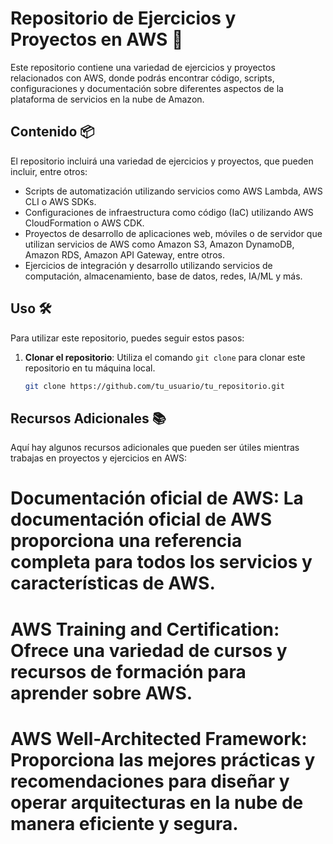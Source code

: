# Repositorio de Ejercicios y Proyectos en AWS 🚀

Este repositorio contiene una variedad de ejercicios y proyectos relacionados con AWS, donde podrás encontrar código, scripts, configuraciones y documentación sobre diferentes aspectos de la plataforma de servicios en la nube de Amazon.

## Contenido 📦

El repositorio incluirá una variedad de ejercicios y proyectos, que pueden incluir, entre otros:

- Scripts de automatización utilizando servicios como AWS Lambda, AWS CLI o AWS SDKs.
- Configuraciones de infraestructura como código (IaC) utilizando AWS CloudFormation o AWS CDK.
- Proyectos de desarrollo de aplicaciones web, móviles o de servidor que utilizan servicios de AWS como Amazon S3, Amazon DynamoDB, Amazon RDS, Amazon API Gateway, entre otros.
- Ejercicios de integración y desarrollo utilizando servicios de computación, almacenamiento, base de datos, redes, IA/ML y más.

## Uso 🛠️

Para utilizar este repositorio, puedes seguir estos pasos:

1. **Clonar el repositorio**: Utiliza el comando `git clone` para clonar este repositorio en tu máquina local.
   ```bash
   git clone https://github.com/tu_usuario/tu_repositorio.git

## Recursos Adicionales 📚
Aquí hay algunos recursos adicionales que pueden ser útiles mientras trabajas en proyectos y ejercicios en AWS:

# Documentación oficial de AWS: La documentación oficial de AWS proporciona una referencia completa para todos los servicios y características de AWS.

# AWS Training and Certification: Ofrece una variedad de cursos y recursos de formación para aprender sobre AWS.

# AWS Well-Architected Framework: Proporciona las mejores prácticas y recomendaciones para diseñar y operar arquitecturas en la nube de manera eficiente y segura.
